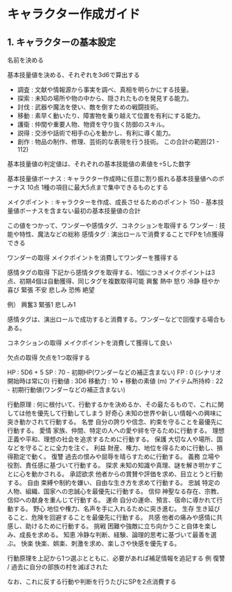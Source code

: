 # キャラクター作成ガイド

## 1. キャラクターの基本設定

名前を決める

基本技量値を決める、それぞれを3d6で算出する
  - 調査 : 文献や情報源から事実を調べ、真相を明らかにする技量。
  - 探索 : 未知の場所や物の中から、隠されたものを発見する能力。
  - 討伐 : 武器や魔法を使い、敵を倒すための戦闘技術。
  - 移動 : 素早く動いたり、障害物を乗り越えて位置を有利にする能力。
  - 護衛 : 仲間や重要人物、物資を守り抜く防御のスキル。
  - 説得 : 交渉や話術で相手の心を動かし、有利に導く能力。
  - 創作 : 物品の制作、修理、芸術的な表現を行う技術。
  この合計の範囲(21 - 112)

  基本技量値の判定値は、それぞれの基本技能値の素値を÷5した数字

基本技量値ボーナス :
  キャラクター作成時に任意に割り振れる基本技量値へのボーナス
  10点
  1種の項目に最大5点まで集中できるものとする

メイクポイント : キャラクターを作成、成長させるためのポイント
  150 - 基本技量値ボーナスを含まない最初の基本技量値の合計
  
  この値をつかって、ワンダーや感情タグ、コネクションを取得する
  ワンダー : 技能や特性、魔法などの総称
  感情タグ : 演出ロールで消費することでFPを1点獲得できる

ワンダーの取得
  メイクポイントを消費してワンダーを獲得する


感情タグの取得
  下記から感情タグを取得する、1個につきメイクポイントは3点、初期4個は自動獲得、同じタグを複数取得可能
    興奮
    熱中
    怒り
    冷静
    穏やか
    喜び
    緊張
    不安
    悲しみ
    恐怖
    絶望
    
  例）
    興奮3
    緊張1
    悲しみ1
  
  感情タグは、演出ロールで成功すると消費する。ワンダーなどで回復する場合もある。

コネクションの取得
  メイクポイントを消費して獲得して良い

欠点の取得
  欠点を1つ取得する

HP : 5D6 + 5
SP : 70 - 初期HP(ワンダーなどの補正含まない)
FP : 0 (シナリオ開始時は常に0)
行動値 : 3D6
移動力 : 10 + 移動の素値 (m)
アイテム所持枠 : 22 - 初期行動値(ワンダーなどの補正含まない)
  
行動原理 : 何に根付いて、行動するかを決めるか、その最たるもので、これに関しては他を優先して行動してしまう
  好奇心 未知の世界や新しい情報への興味に突き動かされて行動する。
  名誉 自分の誇りや信念、約束を守ることを最優先に行動する。
  愛情 家族、仲間、特定の人への愛や絆を守るために行動する。
  理想 正義や平和、理想の社会を追求するために行動する。
  保護 大切な人や場所、国などを守ることに全力を注ぐ。
  利益 財産、権力、地位を得るために行動し、損得勘定で動く。
  復讐 過去の恨みや屈辱を晴らすために行動する。
  義務 立場や役割、責任感に基づいて行動する。
  探求 未知の知識や真理、謎を解き明かすことに心を動かされる。
  承認欲求 他者からの賞賛や評価を求め、目立とうと行動する。
  自由 束縛や制約を嫌い、自由な生き方を求めて行動する。
  忠誠 特定の人物、組織、国家への忠誠心を最優先に行動する。
  信仰 神聖なる存在、宗教、信仰への献身を重んじて行動する。
  運命 自分の運命、預言、宿命に導かれて行動する。
  野心 地位や権力、名声を手に入れるために突き進む。
  生存 生き延びること、危険を回避することを最優先に行動する。
  共感 他者の痛みや感情に共感し、助けるために行動する。
  挑戦 困難や強敵に立ち向かうこと自体を楽しみ、成長を求める。
  知恵 冷静な判断、経験、論理的思考に基づいて最善を選ぶ。
  快楽 快楽、娯楽、刺激を求め、楽しさや快感を優先する。

  行動原理を上記から1つ選ぶとともに、必要があれば補足情報を追記する
  例
    復讐 / 過去に自分の部族の村を滅ぼされた
  
  なお、これに反する行動や判断を行うたびにSPを2点消費する


